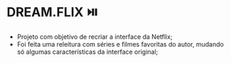 # DREAM.FLIX :play_or_pause_button:

- Projeto com objetivo de recriar a interface da Netflix;
- Foi feita uma releitura com séries e filmes favoritas do autor, mudando só algumas características da interface original;

